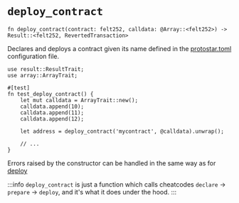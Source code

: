 # `deploy_contract`

```cairo
fn deploy_contract(contract: felt252, calldata: @Array::<felt252>) -> 
Result::<felt252, RevertedTransaction>
```

Declares and deploys a contract given its name defined in the [protostar.toml](../../05-protostar-toml.md)
configuration file.

```cairo title="Example"
use result::ResultTrait;
use array::ArrayTrait;

#[test]
fn test_deploy_contract() {
    let mut calldata = ArrayTrait::new();
    calldata.append(10);
    calldata.append(11);
    calldata.append(12);

    let address = deploy_contract('mycontract', @calldata).unwrap();

    // ...
}
```

Errors raised by the constructor can be handled in the same way as for [deploy](./deploy.md)

:::info
`deploy_contract` is just a function which calls cheatcodes `declare` -> `prepare` -> `deploy`, and it's what it does
under the hood.
:::
